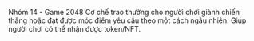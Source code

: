 Nhóm 14 - Game 2048
Cơ chế trao thưởng cho người chơi giành chiến thắng hoặc đạt được móc điểm yêu cầu theo một cách ngẫu nhiên. Giúp người chơi có thể nhận được token/NFT.


